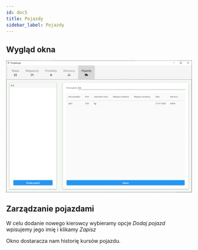 ```yaml
---
id: doc5
title: Pojazdy
sidebar_label: Pojazdy
---
```


## Wygląd okna

![alt-text](/docs/assets/okno_pojazdy.png)

## Zarządzanie pojazdami


W celu dodanie nowego kierowcy wybieramy opcje <i>Dodaj pojazd</i> wpisujemy jego imię i klikamy <i>Zapisz</i>

Okno dostaracza nam historię kursów pojazdu.